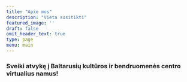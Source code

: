 ```yaml
---
title: "Apie mus"
description: "Vieta susitikti"
featured_image: ''
draft: false
omit_header_text: true
type: page
menu: main
---
```


### Sveiki atvykę į Baltarusių kultūros ir bendruomenės centro virtualius namus!


